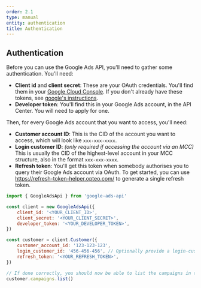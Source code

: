 ```yaml
---
order: 2.1
type: manual
entity: authentication
title: Authentication
---
```


## Authentication

Before you can use the Google Ads API, you'll need to gather some authentication. You'll need:

-   **Client id** and **client secret**: These are your OAuth credentials. You'll find them in your [Google Cloud Console](https://console.cloud.google.com/apis/api/googleads.googleapis.com/). If you don't already have these tokens, see [google's instructions](https://developers.google.com/google-ads/api/docs/oauth/cloud-project).
-   **Developer token**: You'll find this in your Google Ads account, in the API Center. You will need to apply for one. 

Then, for every Google Ads account that you want to access, you'll need:

-   **Customer account ID**: This is the CID of the account you want to access, which will look like `xxx-xxx-xxxx`.
-   **Login customer ID**: _(only required if accessing the account via an MCC)_ This is usually the CID of the highest-level account in your MCC structure, also in the format `xxx-xxx-xxxx`.
-   **Refresh token**: You'll get this token when somebody authorises you to query their Google Ads account via OAuth. To get started, you can use https://refresh-token-helper.opteo.com/ to generate a single refresh token.


```javascript
import { GoogleAdsApi } from 'google-ads-api'

const client = new GoogleAdsApi({
    client_id: '<YOUR_CLIENT_ID>',
    client_secret: '<YOUR_CLIENT_SECRET>',
    developer_token: '<YOUR_DEVELOPER_TOKEN>',
})

const customer = client.Customer({
    customer_account_id: '123-123-123',
    login_customer_id: '456-456-456', // Optionally provide a login-customer-id
    refresh_token: '<YOUR_REFRESH_TOKEN>',
})

// If done correctly, you should now be able to list the campaigns in the account 123-123-123
customer.campaigns.list()

```

